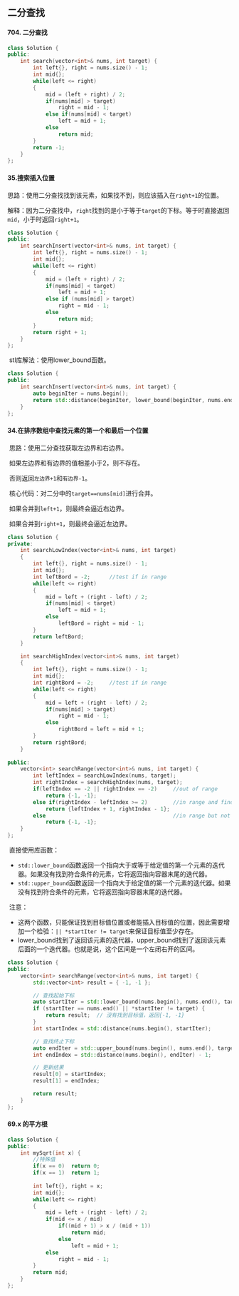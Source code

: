 ## 二分查找

#### 704. 二分查找

```C++
class Solution {
public:
    int search(vector<int>& nums, int target) {
        int left{}, right = nums.size() - 1;
        int mid{};
        while(left <= right)
        {
            mid = (left + right) / 2;
            if(nums[mid] > target)
                right = mid - 1;
            else if(nums[mid] < target)
                left = mid + 1;
            else
                return mid;
        }
        return -1;
    }
};
```

#### 35.搜索插入位置

​	思路：使用二分查找找到该元素，如果找不到，则应该插入在`right+1`的位置。

​	解释：因为二分查找中，`right`找到的是小于等于`target`的下标。等于时直接返回`mid`，小于时返回`right+1`。

```C++
class Solution {
public:
    int searchInsert(vector<int>& nums, int target) {
        int left{}, right = nums.size() - 1;
        int mid{};
        while(left <= right)
        {
            mid = (left + right) / 2;
            if(nums[mid] < target)
                left = mid + 1;
            else if (nums[mid] > target)
                right = mid - 1;
            else 
                return mid;
        }
        return right + 1;
    }
};
```



​	stl库解法：使用lower_bound函数。

```C++
class Solution {
public:
    int searchInsert(vector<int>& nums, int target) {
        auto beginIter = nums.begin();
        return std::distance(beginIter, lower_bound(beginIter, nums.end(), target));
    }
};
```



#### 34.在排序数组中查找元素的第一个和最后一个位置

​	思路：使用二分查找获取左边界和右边界。

​	如果左边界和有边界的值相差小于2，则不存在。

​	否则返回`左边界+1`和`有边界-1`。



​	核心代码：对二分中的`target==nums[mid]`进行合并。

​	如果合并到`left+1`，则最终会逼近右边界。

​	如果合并到`right+1`，则最终会逼近左边界。

```C++
class Solution {
private:
    int searchLowIndex(vector<int>& nums, int target)
    {
        int left{}, right = nums.size() - 1;
        int mid{};
        int leftBord = -2;      //test if in range
        while(left <= right)
        {
            mid = left + (right - left) / 2;
            if(nums[mid] < target)
                left = mid + 1;
            else
                leftBord = right = mid - 1;
        }
        return leftBord;
    }

    int searchHighIndex(vector<int>& nums, int target)
    {
        int left{}, right = nums.size() - 1;
        int mid{};
        int rightBord = -2;     //test if in range
        while(left <= right)
        {
            mid = left + (right - left) / 2;
            if(nums[mid] > target)
                right = mid - 1;
            else
                rightBord = left = mid + 1;
        }
        return rightBord;   
    }
    
public:
    vector<int> searchRange(vector<int>& nums, int target) {
        int leftIndex = searchLowIndex(nums, target);
        int rightIndex = searchHighIndex(nums, target);
        if(leftIndex == -2 || rightIndex == -2)     //out of range
            return {-1, -1};
        else if(rightIndex - leftIndex >= 2)        //in range and find left and right
            return {leftIndex + 1, rightIndex - 1};
        else                                        //in range but not find
            return {-1, -1};
    }
};
```

​	直接使用库函数：

* `std::lower_bound`函数返回一个指向大于或等于给定值的第一个元素的迭代器。如果没有找到符合条件的元素，它将返回指向容器末尾的迭代器。
* `std::upper_bound`函数返回一个指向大于给定值的第一个元素的迭代器。如果没有找到符合条件的元素，它将返回指向容器末尾的迭代器。

​	注意：

* 这两个函数，只能保证找到目标值位置或者能插入目标值的位置，因此需要增加一个检验：`|| *startIter != target`来保证目标值至少存在。
* lower_bound找到了返回该元素的迭代器，upper_bound找到了返回该元素后面的一个迭代器。也就是说，这个区间是一个左闭右开的区间。

```C++
class Solution {
public:
    vector<int> searchRange(vector<int>& nums, int target) {
        std::vector<int> result = { -1, -1 };

        // 查找起始下标
        auto startIter = std::lower_bound(nums.begin(), nums.end(), target);
        if (startIter == nums.end() || *startIter != target) {
            return result;  // 没有找到目标值，返回{-1, -1}
        }
        int startIndex = std::distance(nums.begin(), startIter);

        // 查找终止下标
        auto endIter = std::upper_bound(nums.begin(), nums.end(), target);
        int endIndex = std::distance(nums.begin(), endIter) - 1;

        // 更新结果
        result[0] = startIndex;
        result[1] = endIndex;

        return result;
    }
};
```

#### 69.x 的平方根

```C++
class Solution {
public:
    int mySqrt(int x) {
        //特殊值
        if(x == 0)  return 0;
        if(x == 1)  return 1;
        
        int left{}, right = x;
        int mid{};
        while(left <= right)
        {
            mid = left + (right - left) / 2;
            if(mid <= x / mid)
                if((mid + 1) > x / (mid + 1))
                    return mid;
                else
                    left = mid + 1;
            else
                right = mid - 1;
        }
        return mid;
    }
};
```

